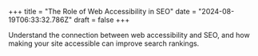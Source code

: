 +++
title = "The Role of Web Accessibility in SEO"
date = "2024-08-19T06:33:32.786Z"
draft = false
+++

  Understand the connection between web accessibility and SEO, and how making your site accessible can improve search rankings.
        